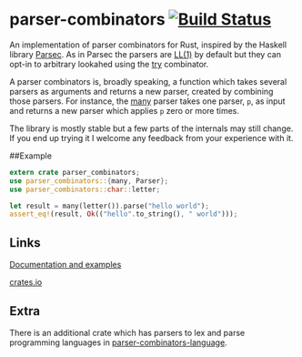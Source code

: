 # parser-combinators [![Build Status](https://travis-ci.org/Marwes/parser-combinators.svg?branch=master)](https://travis-ci.org/Marwes/parser-combinators)

An implementation of parser combinators for Rust, inspired by the Haskell library [Parsec](https://hackage.haskell.org/package/parsec). As in Parsec the parsers are [LL(1)](https://en.wikipedia.org/wiki/LL_parser) by default but they can opt-in to arbitrary lookahed using the [try](https://marwes.github.io/parser-combinators/parser_combinators/fn.try.html) combinator.

A parser combinators is, broadly speaking, a function which takes several parsers as arguments and returns a new parser, created by combining those parsers. For instance, the [many](https://marwes.github.io/parser-combinators/parser_combinators/fn.many.html) parser takes one parser, `p`, as input and returns a new parser which applies `p` zero or more times.

The library is mostly stable but a few parts of the internals may still change. If you end up trying it I welcome any feedback from your experience with it.

##Example

```rust
extern crate parser_combinators;
use parser_combinators::{many, Parser};
use parser_combinators::char::letter;

let result = many(letter()).parse("hello world");
assert_eq!(result, Ok(("hello".to_string(), " world")));
```

## Links

[Documentation and examples](https://marwes.github.io/parser-combinators/parser_combinators/index.html)

[crates.io](https://crates.io/crates/parser-combinators)

## Extra

There is an additional crate which has parsers to lex and parse programming languages in [parser-combinators-language](https://github.com/Marwes/parser-combinators-language).
